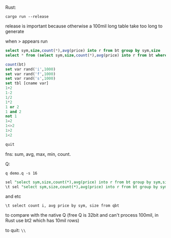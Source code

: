 Rust:

`cargo run --release`

release is important because otherwise a 100mil long table take too long to generate

when > appears run

```sql
select sym,size,count(*),avg(price) into r from bt group by sym,size
select * from (select sym,size,count(*),avg(price) into r from bt where price>10.0 and sym='fb' group by sym,size) as t1 join ref on t1.sym=ref.sym, t1.size = ref.size

count(bt)
set var rand('i',1000)
set var rand('f',1000)
set var rand('s',1000)
set tbl [cname var]
1+2
1-2
1/2
1*2
1 or 2
1 and 2
not 1
1=2
1<>2
1>2
1<2

quit
```

fns: sum, avg, max, min, count.

Q:

`q demo.q -s 16`

```sql
sel "select sym,size,count(*),avg(price) into r from bt group by sym,size"
\t sel "select sym,size,count(*),avg(price) into r from bt group by sym,size"
```

and etc

`\t select count i, avg price by sym, size from qbt`

to compare with the native Q (free Q is 32bit and can't process 100mil, in Rust use bt2 which has 10mil rows)

to quit: `\\`